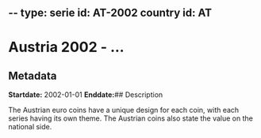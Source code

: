 --
type: serie
id: AT-2002
country id: AT
--

# Austria 2002 - ...

## Metadata

**Startdate:** 2002-01-01
**Enddate:**## Description

The Austrian euro coins have a unique design for each coin, with each series having its own theme. The Austrian coins also state the value on the national side.

